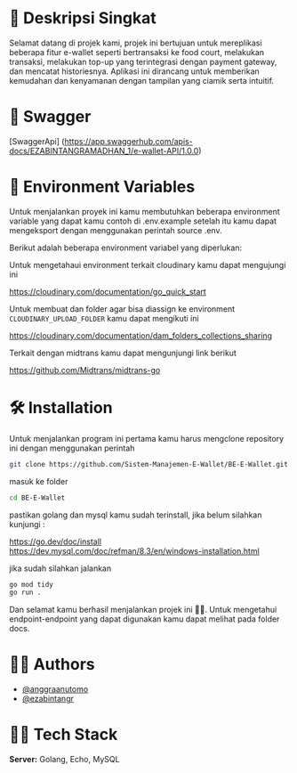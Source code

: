 
#  📓 Deskripsi Singkat

Selamat datang di projek kami, projek ini bertujuan untuk mereplikasi beberapa fitur e-wallet seperti bertransaksi ke food court, melakukan transaksi, melakukan top-up yang terintegrasi dengan payment gateway, dan mencatat historiesnya. Aplikasi ini dirancang untuk memberikan kemudahan dan kenyamanan dengan tampilan yang ciamik serta intuitif.

# 📜 Swagger

[SwaggerApi] (https://app.swaggerhub.com/apis-docs/EZABINTANGRAMADHAN_1/e-wallet-API/1.0.0)

# 👀 Environment Variables

Untuk menjalankan proyek ini kamu membutuhkan beberapa environment variable yang dapat kamu contoh di .env.example setelah itu kamu dapat  mengeksport dengan menggunakan perintah source .env.

Berikut adalah beberapa environment variabel yang diperlukan:

Untuk mengetahaui environment terkait cloudinary kamu dapat mengujungi ini

<https://cloudinary.com/documentation/go_quick_start>

Untuk membuat dan folder agar bisa diassign ke environment `CLOUDINARY_UPLOAD_FOLDER` kamu dapat mengikuti ini

<https://cloudinary.com/documentation/dam_folders_collections_sharing>

Terkait dengan midtrans kamu dapat mengunjungi link berikut

<https://github.com/Midtrans/midtrans-go>

# 🛠️ Installation

Untuk menjalankan program ini pertama kamu harus mengclone repository ini dengan menggunakan perintah

```bash
git clone https://github.com/Sistem-Manajemen-E-Wallet/BE-E-Wallet.git
```

masuk ke folder

```bash
cd BE-E-Wallet
```

pastikan golang dan mysql kamu sudah terinstall, jika belum silahkan kunjungi :

<https://go.dev/doc/install>
<https://dev.mysql.com/doc/refman/8.3/en/windows-installation.html>

jika sudah silahkan jalankan

```bash
go mod tidy
go run .
```

Dan selamat kamu berhasil menjalankan projek ini 🎊🎊.
Untuk mengetahui endpoint-endpoint yang dapat digunakan kamu dapat melihat pada folder docs.
# 🙋‍♂️ Authors

- [@anggraanutomo](https://www.github.com/anggraanutomo)
- [@ezabintangr](https://github.com/ezabintangr)


# 👨‍💻 Tech Stack

**Server:** Golang, Echo, MySQL



